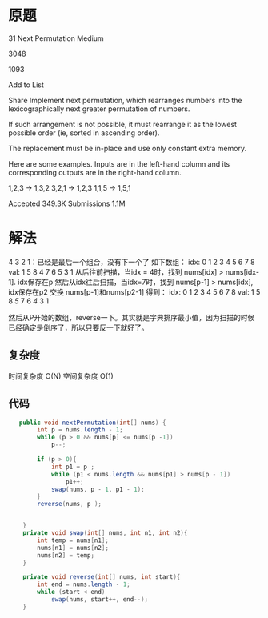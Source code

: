 # 原题
31 Next Permutation
Medium

3048

1093

Add to List

Share
Implement next permutation, which rearranges numbers into the lexicographically next greater permutation of numbers.

If such arrangement is not possible, it must rearrange it as the lowest possible order (ie, sorted in ascending order).

The replacement must be in-place and use only constant extra memory.

Here are some examples. Inputs are in the left-hand column and its corresponding outputs are in the right-hand column.

1,2,3 → 1,3,2
3,2,1 → 1,2,3
1,1,5 → 1,5,1

Accepted
349.3K
Submissions
1.1M
# 解法
4 3 2 1：已经是最后一个组合，没有下一个了
如下数组：
idx: 0 1 2 3 4 5 6 7 8
val: 1 5 8 4 7 6 5 3 1
从后往前扫描，当idx = 4时，找到 nums[idx] > nums[idx-1]. idx保存在p
然后从idx往后扫描，当idx=7时，找到 nums[p-1] > nums[idx], idx保存在p2
交换 nums[p-1]和nums[p2-1]
得到：
idx: 0 1 2 3 4 5 6 7 8
val: 1 5 8 *5* 7 6 *4* 3 1

然后从P开始的数组，reverse一下。其实就是字典排序最小值，因为扫描的时候已经确定是倒序了，所以只要反一下就好了。

## 复杂度
时间复杂度 O(N)
空间复杂度 O(1)


## 代码
```Java
   public void nextPermutation(int[] nums) {
        int p = nums.length - 1;
        while (p > 0 && nums[p] <= nums[p -1])
            p--;

        if (p > 0){
            int p1 = p ;
            while (p1 < nums.length && nums[p1] > nums[p - 1])
                p1++;
            swap(nums, p - 1, p1 - 1);
        }
        reverse(nums, p );


    }
    private void swap(int[] nums, int n1, int n2){
        int temp = nums[n1];
        nums[n1] = nums[n2];
        nums[n2] = temp;
    }

    private void reverse(int[] nums, int start){
        int end = nums.length - 1;
        while (start < end)
            swap(nums, start++, end--);
    }

```
